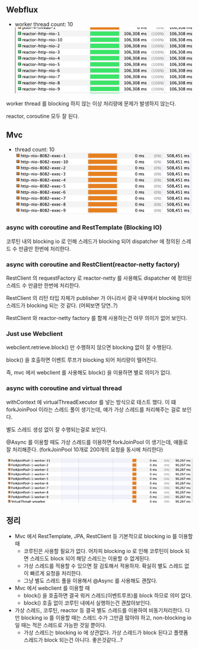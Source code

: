 #

## Webflux

- worker thread count: 10
![img.png](img.png)

worker thread 를 blocking 하지 않는 이상 처리량에 문제가 발생하지 않는다.

reactor, coroutine 모두 잘 된다.

## Mvc

- thread count: 10
![img_1.png](img_1.png)

### async with coroutine and RestTemplate (Blocking IO)
코루틴 내의 blocking io 로 인해 스레드가 blocking 되어 dispatcher 에 정의된 스레드 수 만큼만 한번에 처리한다.

### async with coroutine and RestClient(reactor-netty factory)
RestClient 의 requestFactory 로 reactor-netty 를 사용해도 dispatcher 에 정의된 스레드 수 만큼만 한번에 처리한다.

RestClient 의 리턴 타입 자체가 publisher 가 아니라서 결국 내부에서 blocking 되어 스레드가 blocking 되는 것 같다. (어찌보면 당연..?)

RestClient 와 reactor-netty factory 를 함께 사용하는건 아무 의미가 없어 보인다.

### Just use Webclient
webclient.retrieve.block() 만 수행하지 않으면 blocking 없이 잘 수행된다.

block() 을 호출하면 이벤트 루프가 blocking 되어 처리량이 떨어진다.

즉, mvc 에서 webclient 를 사용해도 block() 을 이용하면 별로 의미가 없다.

### async with coroutine and virtual thread

withContext 에 virtualThreadExecutor 를 넣는 방식으로 테스트 했다. 이 떄 forkJoinPool 이라는 스레드 풀이 생기는데, 얘가 가상 스레드를 처리해주는 걸로 보인다.

별도 스레드 생성 없이 잘 수행되는걸로 보인다.

@Async 를 이용할 때도 가상 스레드를 이용하면 forkJoinPool 이 생기는데, 얘들로 잘 처리해준다. (forkJoinPool 10개로 200개의 요청을 동시에 처리한다)

![img_2.png](img_2.png)


## 정리
- Mvc 에서 RestTemplate, JPA, RestClient 등 기본적으로 blocking io 를 이용할 때
  - 코루틴은 사용할 필요가 없다. 어차피 blocking io 로 인해 코루틴이 block 되면 스레드도 block 되어 해당 스레드는 이용할 수 없게된다.
  - 가상 스레드를 적용할 수 있으면 잘 검토해서 적용하자. 확실히 별도 스레드 없이 빠르게 요청을 처리한다.
  - 그냥 별도 스레드 풀을 이용해서 @Async 를 사용해도 괜찮다.
- Mvc 에서 webclient 를 이용할 때
  - block() 을 호출하면 결국 워커 스레드(이벤트루프)를 block 하므로 의미 없다.
  - block() 호출 없이 코루틴 내에서 실행하는건 괜찮아보인다. 
- 가상 스레드, 코루틴, reactor 등 결국 별도 스레드를 이용하여 비동기처리한다. 다만 blocking io 를 이용할 때는 스레드 수가 그만큼 많아야 하고, non-blocking io 일 때는 적은 스레드로 가능한 것일 뿐이다.
  - 가상 스레드는 blocking io 에 상관없다. 가상 스레드가 block 된다고 플랫폼 스레드가 block 되는건 아니다. 좋은것같다...?

